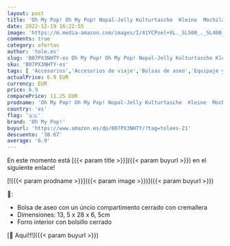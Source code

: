 ```yaml
---
layout: post
title: 'Oh My Pop! Oh My Pop! Nopal-Jelly Kulturtasche  Kleine  Mochila Tipo Casual 28 Centimeters Multicolor  Multicolour '
date: 2022-12-19 16:22:55
image: 'https://m.media-amazon.com/images/I/41YCPoel+XL._SL500_._SL400_.jpg'
comments: true
category: ofertas
author: 'tole.es'
slug: 'B07PX3NHTY-es Oh My Pop! Oh My Pop! Nopal-Jelly Kulturtasche Kleine...'
sku: 'B07PX3NHTY-es'
tags: [ 'Accesorios','Accesorios de viaje','Bolsas de aseo','Equipaje y accessorios de viaje','Moda','mochila','oh my pop!','🇪🇸', ]
actualPrice: 6.9 EUR
currency: EUR
price: 6.9
comparePrice: 11.25 EUR
prodname: 'Oh My Pop! Oh My Pop! Nopal-Jelly Kulturtasche  Kleine  Mochila Tipo Casual 28 Centimeters Multicolor  Multicolour '
country: 'es'
flag: '🇪🇸'
brand: 'Oh My Pop!'
buyurl: 'https://www.amazon.es/dp/B07PX3NHTY/?tag=tolees-21'
descuento: '38.67'
average: '6.9'
---
```


En este momento está [{{< param title >}}]({{< param buyurl >}}) en el siguiente enlace!

[![{{< param prodname >}}]({{< param image >}})]({{< param buyurl >}})

🔎:

- Bolsa de aseo con un úncio compartimento cerrado con cremallera
- Dimensiones: 13, 5 x 28 x 6, 5cm
- Forro interior con bolsillo cerrado

[🛒 Aquí!!!]({{< param buyurl >}})
